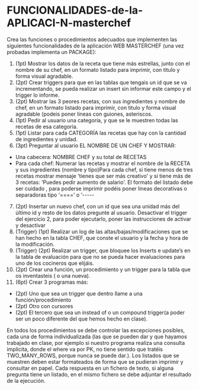 # FUNCIONALIDADES-de-la-APLICACI-N-masterchef
Crea las funciones o procedimientos adecuados que implementen las siguientes funcionalidades de la aplicación WEB MASTERCHEF (una vez probadas implementa un PACKAGE):     
1. (1pt) Mostrar los datos de la receta que tiene más estrellas, junto con el nombre de su chef, en un formato listado para imprimir, con titulo y forma visual agradable.     
2. (2pt) Crear triggers para que en las tablas que tengais un id que se va incrementando, se pueda realizar un insert sin informar este campo y el trigger lo informe.     
3. (2pt) Mostrar las 3 peores recetas, con sus ingredientes y nombre de chef, en un formato listado para imprimir, con titulo y forma visual agradable (podeis poner lineas con guiones, asteriscos.     
4. (1pt) Pedir al usuario una categoría, y que se le muestren todas las recetas de esa categoría.     
5. (1pt) Listar para cada CATEGORÍA las recetas que hay con la cantidad de ingredientes y unidad.      
6. (3pt) Preguntar al usuario EL NOMBRE DE UN CHEF Y MOSTRAR: 
  - Una cabecera:   NOMBRE CHEF y su total de RECETAS 
  - Para cada chef: Numerar las recetas y mostrar el nombre de la RECETA y sus ingredientes (nombre y tipo)Para cada chef, si tiene menos de tres recetas mostrar mensaje 'tienes que ser más creativo' y si tiene más de 3 recetas: 'Puedes pedir aumento de salario'. El formato del listado debe ser cuidado , para poderse imprimir podéis poner lineas decorativas o separadoras tipo ‘====’ o ‘-----      
7. (2pt) Insertar un nuevo chef, con un id que sea una unidad más del último id y resto de los datos pregunte al usuario. Desactivar el trigger del ejercicio 2, para poder ejecutarlo, poner las instrucciones de activar y desactivar    
8. (Trigger) (1pt) Realizar un log de las  altas/bajas/modificaciones que se han hecho en la tabla CHEF, que conste el usuario y la fecha y hora de la modificación. 
9. (Trigger) (2pt)  Realizar un trigger, que bloquee los Inserts e update’s en la tabla de evaluación para que no se pueda hacer evaluaciones para uno de los cocineros que elijáis.  
10. (2pt) Crear una función, un procedimiento y un trigger para la tabla que os inventasteis ( o una nueva). 
11. (6pt) Crear 3 programas más:     
  - (2pt) Uno que sea un trigger que dentro llame a una función/procedimiento     
  - (2pt) Otro con cursores     
  - (2pt) El tercero que sea un instead of o un compound trigger(a poder ser un poco diferente del que hemos hecho en clase).  

En todos los procedimientos se debe controlar las excepciones posibles, cada una  de forma individualizada (las que se pueden dar y que hayamos trabajado en clase, por ejemplo si nuestro programa realiza una consulta implicita, donde el where va por PK, no tiene sentido que tratéis TWO_MANY_ROWS, porque nunca se puede dar.). Los listados que se muestren deben estar formateados de forma que se pudieran imprimir y consultar en papel. Cada respuesta en un fichero de texto, si alguna pregunta tiene un listado, en el mismo fichero se debe adjuntar el resultado de la ejecución.
